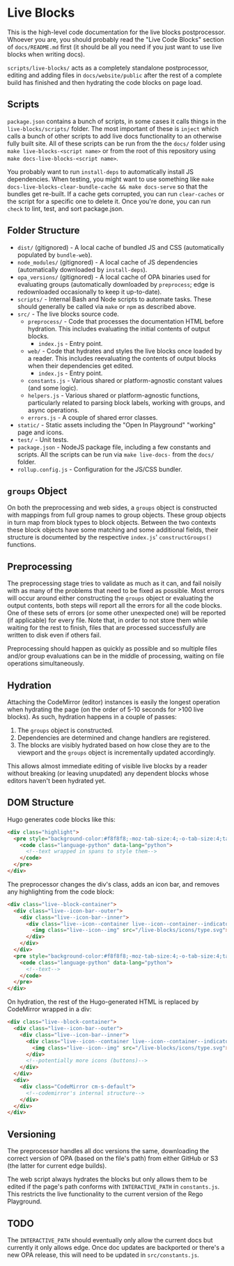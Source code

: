 # Live Blocks

This is the high-level code documentation for the live blocks postprocessor.
Whoever you are, you should probably read the "Live Code Blocks" section of
`docs/README.md` first (it should be all you need if you just want to use
live blocks when writing docs).

`scripts/live-blocks/` acts as a completely standalone postprocessor, editing and
adding files in `docs/website/public` after the rest of a complete
build has finished and then hydrating the code blocks
on page load.

## Scripts
`package.json` contains a bunch of scripts, in some cases it calls things in the `live-blocks/scripts/` folder.
The most important of these is `inject` which calls a bunch of other scripts to add live docs functionality
to an otherwise fully built site. All of these scripts can be run from the the `docs/` folder using `make live-blocks-<script name>`
or from the root of this repository using `make docs-live-blocks-<script name>`.

You probably want to run `install-deps` to automatically install JS dependencies. When testing, you might want to use something like
`make docs-live-blocks-clear-bundle-cache && make docs-serve` so that the bundles get re-built. If a cache gets corrupted, you can
run `clear-caches` or the script for a specific one to delete it. Once you're done, you can run `check`
to lint, test, and sort package.json.

## Folder Structure

- `dist/` (gitignored) - A local cache of bundled JS and CSS (automatically populated by `bundle-web`).
- `node_modules/` (gitignored) - A local cache of JS dependencies (automatically downloaded by `install-deps`).
- `opa_versions/` (gitignored) - A local cache of OPA binaries used for evaluating groups
  (automatically downloaded by `preprocess`; edge is redownloaded occasionally to keep it up-to-date).
- `scripts/` - Internal Bash and Node scripts to automate tasks. These should generally be called via `make` or `npm` as described above.
- `src/` - The live blocks source code.
  - `preprocess/` - Code that processes the documentation HTML before hydration.
    This includes evaluating the initial contents of output blocks.
    - `index.js` - Entry point.
  - `web/` - Code that hydrates and styles the live blocks once loaded by a reader.
    This includes reevaluating the contents of output blocks when their dependencies get edited.
    - `index.js` - Entry point.
  - `constants.js` - Various shared or platform-agnostic constant values (and some logic).
  - `helpers.js` - Various shared or platform-agnostic functions, particularly related to parsing block labels,
    working with groups, and async operations.
  - `errors.js` - A couple of shared error classes.
- `static/` - Static assets including the "Open In Playground" "working" page and icons.
- `test/` - Unit tests.
- `package.json` - NodeJS package file, including a few constants and scripts. All the scripts can be run via `make live-docs-` from the `docs/` folder.
- `rollup.config.js` - Configuration for the JS/CSS bundler.

## `groups` Object

On both the preprocessing and web sides, a `groups` object is constructed with mappings from full group names to group objects.
These group objects in turn map from block types to block objects. Between the two contexts these block objects have some matching and some additional fields,
their structure is documented by the respective `index.js`' `constructGroups()` functions.

## Preprocessing

The preprocessing stage tries to validate as much as it can, and fail noisily with as many of the problems
that need to be fixed as possible. Most errors will occur around either constructing the `groups` object or
evaluating the output contents, both steps will report all the errors for all the code blocks. One of these
sets of errors (or some other unexpected one) will be reported (if applicable) for every file. Note that,
in order to not store them while waiting for the rest to finish, files that are processed successfully are
written to disk even if others fail.

Preprocessing should happen as quickly as possible and so multiple files and/or group evaluations can be in the middle of processing,
waiting on file operations simultaneously.

## Hydration

Attaching the CodeMirror (editor) instances is easily the longest operation when hydrating the page
(on the order of 5-10 seconds for >100 live blocks).
As such, hydration happens in a couple of passes:

1.  The `groups` object is constructed.
2.  Dependencies are determined and change handlers are registered.
3.  The blocks are visibly hydrated based on how close they are to the viewport and the `groups` object
    is incrementally updated accordingly.

This allows almost immediate editing of visible live blocks by a reader without breaking (or leaving unupdated)
any dependent blocks whose editors haven't been hydrated yet.

## DOM Structure

Hugo generates code blocks like this:

```html
<div class="highlight">
  <pre style="background-color:#f8f8f8;-moz-tab-size:4;-o-tab-size:4;tab-size:4">
    <code class="language-python" data-lang="python">
      <!--text wrapped in spans to style them-->
    </code>
  </pre>
</div>
```

The preprocessor changes the div's class, adds an icon bar, and removes any highlighting from the code block:

```html
<div class="live--block-container">
  <div class="live--icon-bar--outer">
    <div class="live--icon-bar--inner">
      <div class="live--icon--container live--icon--container--indicator" title="Type">
        <img class="live--icon--img" src="/live-blocks/icons/type.svg">
      </div>
    </div>
  </div>
  <pre style="background-color:#f8f8f8;-moz-tab-size:4;-o-tab-size:4;tab-size:4">
    <code class="language-python" data-lang="python">
      <!--text-->
    </code>
  </pre>
</div>
```

On hydration, the rest of the Hugo-generated HTML is replaced by CodeMirror wrapped in a div:

```html
<div class="live--block-container">
  <div class="live--icon-bar--outer">
    <div class="live--icon-bar--inner">
      <div class="live--icon--container live--icon--container--indicator" title="Type">
        <img class="live--icon--img" src="/live-blocks/icons/type.svg">
      </div>
      <!--potentially more icons (buttons)-->
    </div>
  </div>
  <div>
    <div class="CodeMirror cm-s-default">
      <!--codemirror's internal structure-->
    </div>
  </div>
</div>
```

## Versioning

The preprocessor handles all doc versions the same, downloading the correct version of OPA
(based on the file's path) from either GitHub or S3 (the latter for current edge builds).

The web script always hydrates the blocks but only allows them to be edited if the page's path conforms
with `INTERACTIVE_PATH` in `constants.js`. This restricts the live functionality to the current version of the
Rego Playground.

## TODO

The `INTERACTIVE_PATH` should eventually only allow the current docs but currently it only allows edge.
Once doc updates are backported or there's a new OPA release, this will need to be updated in `src/constants.js`.